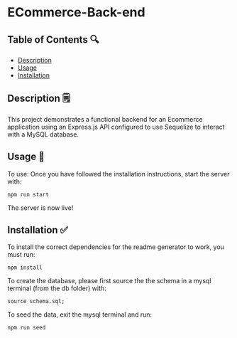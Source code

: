 # ECommerce-Back-end

## Table of Contents 🔍
* [Description](#description-🗒️)
* [Usage](#usage-🔼)
* [Installation](#installation-✅)

## Description 🗒️

This project demonstrates a functional backend for an Ecommerce application using an Express.js API configured to use Sequelize to interact with a MySQL database.

## Usage 🔼

To use: Once you have followed the installation instructions, start the server with:
~~~
npm run start
~~~
The server is now live!

## Installation ✅

To install the correct dependencies for the readme generator to work, you must run:
~~~
npm install
~~~

To create the database, please first source the the schema in a mysql terminal (from the db folder) with:
~~~
source schema.sql;
~~~

To seed the data, exit the mysql terminal and run:
~~~
npm run seed
~~~
